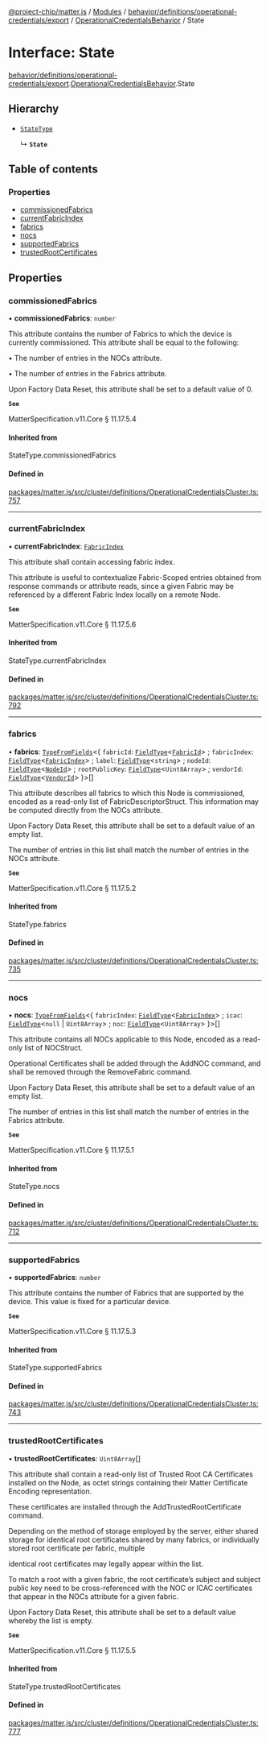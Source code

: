 [@project-chip/matter.js](../README.md) / [Modules](../modules.md) / [behavior/definitions/operational-credentials/export](../modules/behavior_definitions_operational_credentials_export.md) / [OperationalCredentialsBehavior](../modules/behavior_definitions_operational_credentials_export.OperationalCredentialsBehavior.md) / State

# Interface: State

[behavior/definitions/operational-credentials/export](../modules/behavior_definitions_operational_credentials_export.md).[OperationalCredentialsBehavior](../modules/behavior_definitions_operational_credentials_export.OperationalCredentialsBehavior.md).State

## Hierarchy

- [`StateType`](../modules/behavior_definitions_operational_credentials_export._internal_.md#statetype)

  ↳ **`State`**

## Table of contents

### Properties

- [commissionedFabrics](behavior_definitions_operational_credentials_export.OperationalCredentialsBehavior.State.md#commissionedfabrics)
- [currentFabricIndex](behavior_definitions_operational_credentials_export.OperationalCredentialsBehavior.State.md#currentfabricindex)
- [fabrics](behavior_definitions_operational_credentials_export.OperationalCredentialsBehavior.State.md#fabrics)
- [nocs](behavior_definitions_operational_credentials_export.OperationalCredentialsBehavior.State.md#nocs)
- [supportedFabrics](behavior_definitions_operational_credentials_export.OperationalCredentialsBehavior.State.md#supportedfabrics)
- [trustedRootCertificates](behavior_definitions_operational_credentials_export.OperationalCredentialsBehavior.State.md#trustedrootcertificates)

## Properties

### commissionedFabrics

• **commissionedFabrics**: `number`

This attribute contains the number of Fabrics to which the device is currently commissioned. This
attribute shall be equal to the following:

  • The number of entries in the NOCs attribute.

  • The number of entries in the Fabrics attribute.

Upon Factory Data Reset, this attribute shall be set to a default value of 0.

**`See`**

MatterSpecification.v11.Core § 11.17.5.4

#### Inherited from

StateType.commissionedFabrics

#### Defined in

[packages/matter.js/src/cluster/definitions/OperationalCredentialsCluster.ts:757](https://github.com/project-chip/matter.js/blob/2d9f2165d2672864fda3496a6d0d5f93597f82c6/packages/matter.js/src/cluster/definitions/OperationalCredentialsCluster.ts#L757)

___

### currentFabricIndex

• **currentFabricIndex**: [`FabricIndex`](../modules/datatype_export.md#fabricindex)

This attribute shall contain accessing fabric index.

This attribute is useful to contextualize Fabric-Scoped entries obtained from response commands or
attribute reads, since a given Fabric may be referenced by a different Fabric Index locally on a remote
Node.

**`See`**

MatterSpecification.v11.Core § 11.17.5.6

#### Inherited from

StateType.currentFabricIndex

#### Defined in

[packages/matter.js/src/cluster/definitions/OperationalCredentialsCluster.ts:792](https://github.com/project-chip/matter.js/blob/2d9f2165d2672864fda3496a6d0d5f93597f82c6/packages/matter.js/src/cluster/definitions/OperationalCredentialsCluster.ts#L792)

___

### fabrics

• **fabrics**: [`TypeFromFields`](../modules/tlv_export.md#typefromfields)\<\{ `fabricId`: [`FieldType`](tlv_export.FieldType.md)\<[`FabricId`](../modules/datatype_export.md#fabricid)\> ; `fabricIndex`: [`FieldType`](tlv_export.FieldType.md)\<[`FabricIndex`](../modules/datatype_export.md#fabricindex)\> ; `label`: [`FieldType`](tlv_export.FieldType.md)\<`string`\> ; `nodeId`: [`FieldType`](tlv_export.FieldType.md)\<[`NodeId`](../modules/datatype_export.md#nodeid)\> ; `rootPublicKey`: [`FieldType`](tlv_export.FieldType.md)\<`Uint8Array`\> ; `vendorId`: [`FieldType`](tlv_export.FieldType.md)\<[`VendorId`](../modules/datatype_export.md#vendorid)\>  }\>[]

This attribute describes all fabrics to which this Node is commissioned, encoded as a read-only list of
FabricDescriptorStruct. This information may be computed directly from the NOCs attribute.

Upon Factory Data Reset, this attribute shall be set to a default value of an empty list.

The number of entries in this list shall match the number of entries in the NOCs attribute.

**`See`**

MatterSpecification.v11.Core § 11.17.5.2

#### Inherited from

StateType.fabrics

#### Defined in

[packages/matter.js/src/cluster/definitions/OperationalCredentialsCluster.ts:735](https://github.com/project-chip/matter.js/blob/2d9f2165d2672864fda3496a6d0d5f93597f82c6/packages/matter.js/src/cluster/definitions/OperationalCredentialsCluster.ts#L735)

___

### nocs

• **nocs**: [`TypeFromFields`](../modules/tlv_export.md#typefromfields)\<\{ `fabricIndex`: [`FieldType`](tlv_export.FieldType.md)\<[`FabricIndex`](../modules/datatype_export.md#fabricindex)\> ; `icac`: [`FieldType`](tlv_export.FieldType.md)\<``null`` \| `Uint8Array`\> ; `noc`: [`FieldType`](tlv_export.FieldType.md)\<`Uint8Array`\>  }\>[]

This attribute contains all NOCs applicable to this Node, encoded as a read-only list of NOCStruct.

Operational Certificates shall be added through the AddNOC command, and shall be removed through the
RemoveFabric command.

Upon Factory Data Reset, this attribute shall be set to a default value of an empty list.

The number of entries in this list shall match the number of entries in the Fabrics attribute.

**`See`**

MatterSpecification.v11.Core § 11.17.5.1

#### Inherited from

StateType.nocs

#### Defined in

[packages/matter.js/src/cluster/definitions/OperationalCredentialsCluster.ts:712](https://github.com/project-chip/matter.js/blob/2d9f2165d2672864fda3496a6d0d5f93597f82c6/packages/matter.js/src/cluster/definitions/OperationalCredentialsCluster.ts#L712)

___

### supportedFabrics

• **supportedFabrics**: `number`

This attribute contains the number of Fabrics that are supported by the device. This value is fixed for
a particular device.

**`See`**

MatterSpecification.v11.Core § 11.17.5.3

#### Inherited from

StateType.supportedFabrics

#### Defined in

[packages/matter.js/src/cluster/definitions/OperationalCredentialsCluster.ts:743](https://github.com/project-chip/matter.js/blob/2d9f2165d2672864fda3496a6d0d5f93597f82c6/packages/matter.js/src/cluster/definitions/OperationalCredentialsCluster.ts#L743)

___

### trustedRootCertificates

• **trustedRootCertificates**: `Uint8Array`[]

This attribute shall contain a read-only list of Trusted Root CA Certificates installed on the Node, as
octet strings containing their Matter Certificate Encoding representation.

These certificates are installed through the AddTrustedRootCertificate command.

Depending on the method of storage employed by the server, either shared storage for identical root
certificates shared by many fabrics, or individually stored root certificate per fabric, multiple

identical root certificates may legally appear within the list.

To match a root with a given fabric, the root certificate’s subject and subject public key need to be
cross-referenced with the NOC or ICAC certificates that appear in the NOCs attribute for a given fabric.

Upon Factory Data Reset, this attribute shall be set to a default value whereby the list is empty.

**`See`**

MatterSpecification.v11.Core § 11.17.5.5

#### Inherited from

StateType.trustedRootCertificates

#### Defined in

[packages/matter.js/src/cluster/definitions/OperationalCredentialsCluster.ts:777](https://github.com/project-chip/matter.js/blob/2d9f2165d2672864fda3496a6d0d5f93597f82c6/packages/matter.js/src/cluster/definitions/OperationalCredentialsCluster.ts#L777)
